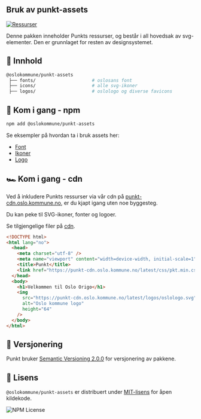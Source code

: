 ## Bruk av punkt-assets

<a href="https://www.npmjs.com/package/@oslokommune/punkt-assets" target="_blank"><img src="https://img.shields.io/npm/v/@oslokommune/punkt-assets?logo=svg&label=ressurser&style=for-the-badge&color=FFB13B" alt="Ressurser" /></a>

Denne pakken inneholder Punkts ressurser, og består i all hovedsak av svg-elementer. Den er grunnlaget for resten av designsystemet.

## 📖 Innhold

```sh
@oslokommune/punkt-assets
 ├── fonts/                     # oslosans font
 ├── icons/                     # alle svg-ikoner
 ├── logos/                     # oslologo og diverse favicons
```

## 🚀 Kom i gang - npm

```sh
npm add @oslokommune/punkt-assets
```

Se eksempler på hvordan ta i bruk assets her:

- [Font](/kom-i-gang/for-utviklere/css#-kom-i-gang---npm)
- [Ikoner](/ressurser/ikoner/kode)
- [Logo](/ressurser/oslologo)

## 🏎️ Kom i gang - cdn

Ved å inkludere Punkts ressurser via vår cdn på
[punkt-cdn.oslo.kommune.no](https://punkt-cdn.oslo.kommune.no/),
er du kjapt igang uten noe byggesteg.

Du kan peke til SVG-ikoner, fonter og logoer.

Se tilgjengelige filer på [cdn](https://punkt-cdn.oslo.kommune.no/).

```html
<!DOCTYPE html>
<html lang="no">
  <head>
    <meta charset="utf-8" />
    <meta name="viewport" content="width=device-width, initial-scale=1" />
    <title>Punkt</title>
    <link href="https://punkt-cdn.oslo.kommune.no/latest/css/pkt.min.css" rel="stylesheet" />
  </head>
  <body>
    <h1>Velkommen til Oslo Origo</h1>
    <img
      src="https://punkt-cdn.oslo.kommune.no/latest/logos/oslologo.svg"
      alt="Oslo kommune logo"
      height="64"
    />
  </body>
</html>
```

## 🔢 Versjonering

Punkt bruker [Semantic Versioning 2.0.0](https://semver.org/spec/v2.0.0.html) for versjonering av pakkene.

## 👮 Lisens

`@oslokommune/punkt-assets` er distribuert under [MIT-lisens](https://github.com/oslokommune/punkt/blob/main/packages/assets/LICENSE) for åpen kildekode.

![NPM License](https://img.shields.io/npm/l/@oslokommune/punkt-assets?style=for-the-badge)
